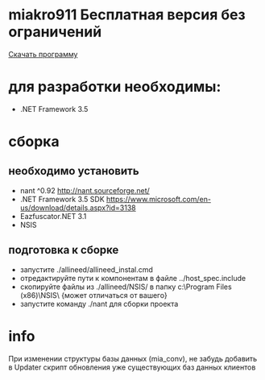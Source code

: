 #  miakro911 Бесплатная версия без ограничений
[Скачать программу](https://github.com/rabbit-soft/miakro911/releases/download/1.4.2-1-g11124b0/miakro911.zip)

# для разработки необходимы:
- .NET Framework 3.5
	
# сборка

## необходимо установить

- nant ^0.92 <http://nant.sourceforge.net/>
- .NET Framework 3.5 SDK <https://www.microsoft.com/en-us/download/details.aspx?id=3138>
- Eazfuscator.NET 3.1
- NSIS
	
## подготовка к сборке
	
- запустите ./allineed/allineed_instal.cmd
- отредактируйте пути к компонентам в файле ../host_spec.include
- скопируйте файлы из ./allineed/NSIS/ в папку c:\Program Files (x86)\NSIS\ {может отличаться от вашего}
- запустите команду ./nant для сборки проекта	
	
# info

При изменении структуры базы данных (mia_conv), не забудь добавить в Updater скрипт обновления уже существующих баз данных клиентов
